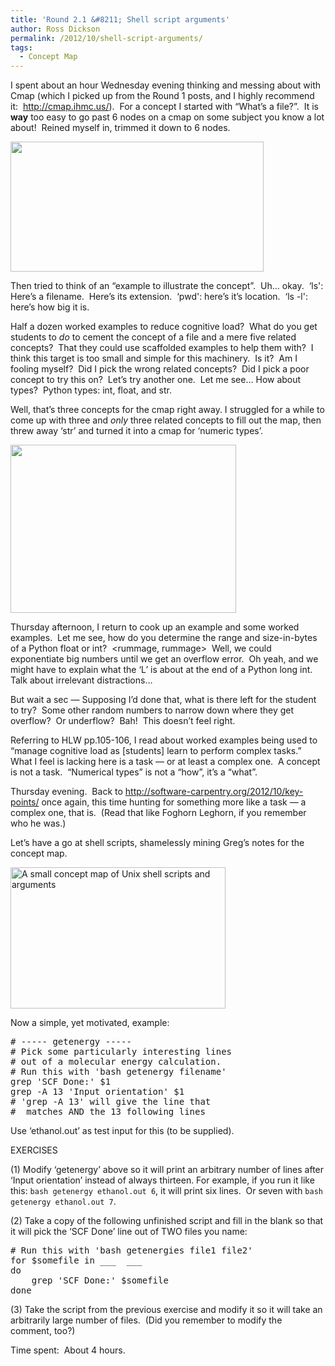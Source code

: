 ```yaml
---
title: 'Round 2.1 &#8211; Shell script arguments'
author: Ross Dickson
permalink: /2012/10/shell-script-arguments/
tags:
  - Concept Map
---
```

I spent about an hour Wednesday evening thinking and messing about with Cmap (which I picked up from the Round 1 posts, and I highly recommend it:  http://cmap.ihmc.us/).  For a concept I started with &#8220;What&#8217;s a file?&#8221;.  It is **way** too easy to go past 6 nodes on a cmap on some subject you know a lot about!  Reined myself in, trimmed it down to 6 nodes.

[<img class="alignright size-full wp-image-765" title="UnixFilesCmap" src="http://teaching.software-carpentry.org/wp-content/uploads/2012/10/UnixFilesCmap.png" alt="" width="405" height="208" />][1]

Then tried to think of an &#8220;example to illustrate the concept&#8221;.  Uh&#8230; okay.  &#8216;ls': Here&#8217;s a filename.  Here&#8217;s its extension.  &#8216;pwd': here&#8217;s it&#8217;s location.  &#8216;ls -l': here&#8217;s how big it is.

Half a dozen worked examples to reduce cognitive load?  What do you get students to *do* to cement the concept of a file and a mere five related concepts?  That they could use scaffolded examples to help them with?  I think this target is too small and simple for this machinery.  Is it?  Am I fooling myself?  Did I pick the wrong related concepts?  Did I pick a poor concept to try this on?  Let&#8217;s try another one.  Let me see&#8230; How about types?  Python types: int, float, and str.

Well, that&#8217;s three concepts for the cmap right away. I struggled for a while to come up with three and *only* three related concepts to fill out the map, then threw away &#8216;str&#8217; and turned it into a cmap for &#8216;numeric types&#8217;.

[<img class="alignright size-full wp-image-766" title="NumericTypesCmap" src="http://teaching.software-carpentry.org/wp-content/uploads/2012/10/NumericTypesCmap2.png" alt="" width="361" height="269" />][2]

Thursday afternoon, I return to cook up an example and some worked examples.  Let me see, how do you determine the range and size-in-bytes of a Python float or int?  <rummage, rummage>  Well, we could exponentiate big numbers until we get an overflow error.  Oh yeah, and we might have to explain what the &#8216;L&#8217; is about at the end of a Python long int.  Talk about irrelevant distractions&#8230;

But wait a sec &#8212; Supposing I&#8217;d done that, what is there left for the student to try?  Some other random numbers to narrow down where they get overflow?  Or underflow?  Bah!  This doesn&#8217;t feel right.

Referring to HLW pp.105-106, I read about worked examples being used to &#8220;manage cognitive load as [students] learn to perform complex tasks.&#8221;  What I feel is lacking here is a task &#8212; or at least a complex one.  A concept is not a task.  &#8220;Numerical types&#8221; is not a &#8220;how&#8221;, it&#8217;s a &#8220;what&#8221;.

Thursday evening.  Back to http://software-carpentry.org/2012/10/key-points/ once again, this time hunting for something more like a task &#8212; a complex one, that is.  (Read that like Foghorn Leghorn, if you remember who he was.)

Let&#8217;s have a go at shell scripts, shamelessly mining Greg&#8217;s notes for the concept map.

[<img class="aligncenter size-full wp-image-767" title="ShellArgumentsCmap" src="http://teaching.software-carpentry.org/wp-content/uploads/2012/10/ShellArgumentsCmap1.png" alt="A small concept map of Unix shell scripts and arguments" width="344" height="226" />][3]

Now a simple, yet motivated, example:

<pre># ----- getenergy -----
# Pick some particularly interesting lines
# out of a molecular energy calculation.
# Run this with 'bash getenergy filename'
grep 'SCF Done:' $1
grep -A 13 'Input orientation' $1
# 'grep -A 13' will give the line that
#  matches AND the 13 following lines</pre>

Use &#8216;ethanol.out&#8217; as test input for this (to be supplied).

EXERCISES

(1) Modify &#8216;getenergy&#8217; above so it will print an arbitrary number of lines after &#8216;Input orientation&#8217; instead of always thirteen. For example, if you run it like this: `bash getenergy ethanol.out 6`, it will print six lines.  Or seven with `bash getenergy ethanol.out 7`.

(2) Take a copy of the following unfinished script and fill in the blank so that it will pick the &#8216;SCF Done&#8217; line out of TWO files you name:

<pre># Run this with 'bash getenergies file1 file2'
for $somefile in ___  ___
do
    grep 'SCF Done:' $somefile
done</pre>

(3) Take the script from the previous exercise and modify it so it will take an arbitrarily large number of files.  (Did you remember to modify the comment, too?)

Time spent:  About 4 hours.

 [1]: http://teaching.software-carpentry.org/wp-content/uploads/2012/10/UnixFilesCmap.png
 [2]: http://teaching.software-carpentry.org/wp-content/uploads/2012/10/NumericTypesCmap2.png
 [3]: http://teaching.software-carpentry.org/wp-content/uploads/2012/10/ShellArgumentsCmap1.png
